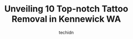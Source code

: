 ---
layout: ampstory
image: https://i0.wp.com/www.depkes.org/wp-content/uploads/2023/06/tattoo-removal-0-in-kennewick-wa-1685873354.jpeg?resize=640,853
author: techidn
featured: false
description: Discover the impressive array of Tattoo Removal options in Kennewick WA, where you can find 10 of the largest Tattoo Removal establishments in the area. From renowned classics to hidden gems
title: Unveiling 10 Top-notch Tattoo Removal in Kennewick WA
cover:
   title: Unveiling 10 Top-notch Tattoo Removal in Kennewick WA
   subtitle: Rickpate
   background: https://www.depkes.org/wp-content/uploads/2023/06/tattoo-removal-0-in-kennewick-wa-1685873354.jpeg

pages: 
 - layout: thirds
   top: <h1>#1 The Badder Ink</h1>
   bottom: "<p>Got four piercings (both third lobes and two cartilage) and two downsizes done by Israel and he was absolutely fantastic as was the entire experience. The shop helped me </p>"
   background: https://www.depkes.org/wp-content/uploads/2023/06/tattoo-removal-1-in-kennewick-wa-1685873355.jpeg
   backgroundblur: true
 - layout: thirds
   top: <h1>#2 Powers Tattoo Company</h1>
   bottom: "<p>We had such a great experience with this tattoo shop. I had the brilliant idea of designing a tattoo for my husband without his knowledge; and to my surprise the staff, M</p>"
   background: https://www.depkes.org/wp-content/uploads/2023/06/tattoo-removal-2-in-kennewick-wa-1685873356.jpeg
   cta:
      link: https://www.depkes.org/blog/unveiling-10-top-notch-tattoo-removal-in-kennewick-wa/
      text: Unveiling 10 Top-notch Tattoo Removal in Kennewick WA
 - layout: thirds
   top: <h1>#3 Hoops Tattoo and Piercing</h1>
   bottom: "<p>115 W Kennewick Ave, Kennewick, WA 99336, United States</p>"
   background: https://www.depkes.org/wp-content/uploads/2023/06/tattoo-removal-3-in-kennewick-wa-1685873357.jpeg
   cta:
      link: https://www.depkes.org/blog/unveiling-10-top-notch-tattoo-removal-in-kennewick-wa/
      text: Unveiling 10 Top-notch Tattoo Removal in Kennewick WA
 - layout: thirds
   top: <h1>#4 Rethink Beauty PMU & Tattoo Studio - Tri Cities Premier Permanent Makeup, Brows, and Tattoo</h1>
   bottom: "<p>1321 N Columbia Center Blvd Suite 205 A, Kennewick, WA 99336, United States</p>"
   background: https://images.unsplash.com/photo-1553949345-eb786bb3f7ba?ixlib=rb-4.0.3&ixid=MnwxMjA3fDB8MHxwaG90by1wYWdlfHx8fGVufDB8fHx8&auto=format&fit=crop&w=640&h=853&q=80
   cta:
      link: https://www.depkes.org/blog/unveiling-10-top-notch-tattoo-removal-in-kennewick-wa/
      text: Unveiling 10 Top-notch Tattoo Removal in Kennewick WA
 - layout: thirds
   top: <h1>#5 Monarch Tattoo</h1>
   bottom: "<p>320 W Kennewick Ave, Kennewick, WA 99336, United States</p>"
   background: https://images.unsplash.com/photo-1509114397022-ed747cca3f65?ixlib=rb-4.0.3&ixid=MnwxMjA3fDB8MHxwaG90by1wYWdlfHx8fGVufDB8fHx8&auto=format&fit=crop&w=640&h=853&q=80
   cta:
      link: https://www.depkes.org/blog/unveiling-10-top-notch-tattoo-removal-in-kennewick-wa/
      text: Unveiling 10 Top-notch Tattoo Removal in Kennewick WA
 - layout: thirds
   top: <h1>#6 Lip·ology MedSpa</h1>
   bottom: "<p>8905 W Gage Blvd Ste 205, Kennewick, WA 99336, United States</p>"
   background: https://images.unsplash.com/photo-1531169509526-f8f1fdaa4a67?ixlib=rb-4.0.3&ixid=MnwxMjA3fDB8MHxwaG90by1wYWdlfHx8fGVufDB8fHx8&auto=format&fit=crop&w=640&h=853&q=80
   cta:
      link: https://www.depkes.org/blog/unveiling-10-top-notch-tattoo-removal-in-kennewick-wa/
      text: Unveiling 10 Top-notch Tattoo Removal in Kennewick WA
 - layout: thirds
   top: <h1>#7 Vans High Caliber Tattoo</h1>
   bottom: "<p>132 Vista Way # A, Kennewick, WA 99336, United States</p>"
   background: https://images.unsplash.com/photo-1608411404720-c8f0417bcdba?ixlib=rb-4.0.3&ixid=MnwxMjA3fDB8MHxwaG90by1wYWdlfHx8fGVufDB8fHx8&auto=format&fit=crop&w=640&h=853&q=80
   cta:
      link: https://www.depkes.org/blog/unveiling-10-top-notch-tattoo-removal-in-kennewick-wa/
      text: Unveiling 10 Top-notch Tattoo Removal in Kennewick WA
 - layout: thirds
   middle: Continue reading...
   background: https://images.unsplash.com/photo-1496096265110-f83ad7f96608?ixlib=rb-4.0.3&ixid=MnwxMjA3fDB8MHxwaG90by1wYWdlfHx8fGVufDB8fHx8&auto=format&fit=crop&w=640&h=853&q=80
   cta:
      link: https://www.depkes.org/blog/unveiling-10-top-notch-tattoo-removal-in-kennewick-wa/
      text: Unveiling 10 Top-notch Tattoo Removal in Kennewick WA
      
---
